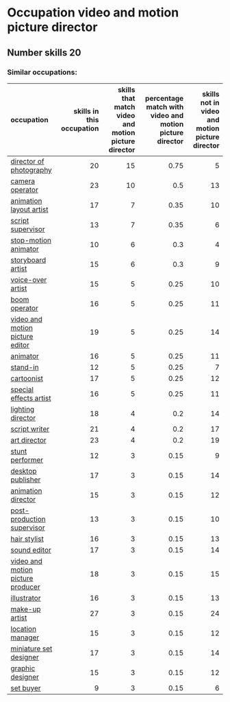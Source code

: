 # Occupation video and motion picture director
## Number skills 20
### Similar occupations:
| occupation                                                                |   skills in this occupation |   skills that match video and motion picture director |   percentage match with video and motion picture director |   skills not in video and motion picture director |
|:--------------------------------------------------------------------------|----------------------------:|------------------------------------------------------:|----------------------------------------------------------:|--------------------------------------------------:|
| [director of photography](director_of_photography.md)                     |                          20 |                                                    15 |                                                      0.75 |                                                 5 |
| [camera operator](camera_operator.md)                                     |                          23 |                                                    10 |                                                      0.5  |                                                13 |
| [animation layout artist](animation_layout_artist.md)                     |                          17 |                                                     7 |                                                      0.35 |                                                10 |
| [script supervisor](script_supervisor.md)                                 |                          13 |                                                     7 |                                                      0.35 |                                                 6 |
| [stop-motion animator](stop-motion_animator.md)                           |                          10 |                                                     6 |                                                      0.3  |                                                 4 |
| [storyboard artist](storyboard_artist.md)                                 |                          15 |                                                     6 |                                                      0.3  |                                                 9 |
| [voice-over artist](voice-over_artist.md)                                 |                          15 |                                                     5 |                                                      0.25 |                                                10 |
| [boom operator](boom_operator.md)                                         |                          16 |                                                     5 |                                                      0.25 |                                                11 |
| [video and motion picture editor](video_and_motion_picture_editor.md)     |                          19 |                                                     5 |                                                      0.25 |                                                14 |
| [animator](animator.md)                                                   |                          16 |                                                     5 |                                                      0.25 |                                                11 |
| [stand-in](stand-in.md)                                                   |                          12 |                                                     5 |                                                      0.25 |                                                 7 |
| [cartoonist](cartoonist.md)                                               |                          17 |                                                     5 |                                                      0.25 |                                                12 |
| [special effects artist](special_effects_artist.md)                       |                          16 |                                                     5 |                                                      0.25 |                                                11 |
| [lighting director](lighting_director.md)                                 |                          18 |                                                     4 |                                                      0.2  |                                                14 |
| [script writer](script_writer.md)                                         |                          21 |                                                     4 |                                                      0.2  |                                                17 |
| [art director](art_director.md)                                           |                          23 |                                                     4 |                                                      0.2  |                                                19 |
| [stunt performer](stunt_performer.md)                                     |                          12 |                                                     3 |                                                      0.15 |                                                 9 |
| [desktop publisher](desktop_publisher.md)                                 |                          17 |                                                     3 |                                                      0.15 |                                                14 |
| [animation director](animation_director.md)                               |                          15 |                                                     3 |                                                      0.15 |                                                12 |
| [post-production supervisor](post-production_supervisor.md)               |                          13 |                                                     3 |                                                      0.15 |                                                10 |
| [hair stylist](hair_stylist.md)                                           |                          16 |                                                     3 |                                                      0.15 |                                                13 |
| [sound editor](sound_editor.md)                                           |                          17 |                                                     3 |                                                      0.15 |                                                14 |
| [video and motion picture producer](video_and_motion_picture_producer.md) |                          18 |                                                     3 |                                                      0.15 |                                                15 |
| [illustrator](illustrator.md)                                             |                          16 |                                                     3 |                                                      0.15 |                                                13 |
| [make-up artist](make-up_artist.md)                                       |                          27 |                                                     3 |                                                      0.15 |                                                24 |
| [location manager](location_manager.md)                                   |                          15 |                                                     3 |                                                      0.15 |                                                12 |
| [miniature set designer](miniature_set_designer.md)                       |                          17 |                                                     3 |                                                      0.15 |                                                14 |
| [graphic designer](graphic_designer.md)                                   |                          15 |                                                     3 |                                                      0.15 |                                                12 |
| [set buyer](set_buyer.md)                                                 |                           9 |                                                     3 |                                                      0.15 |                                                 6 |
